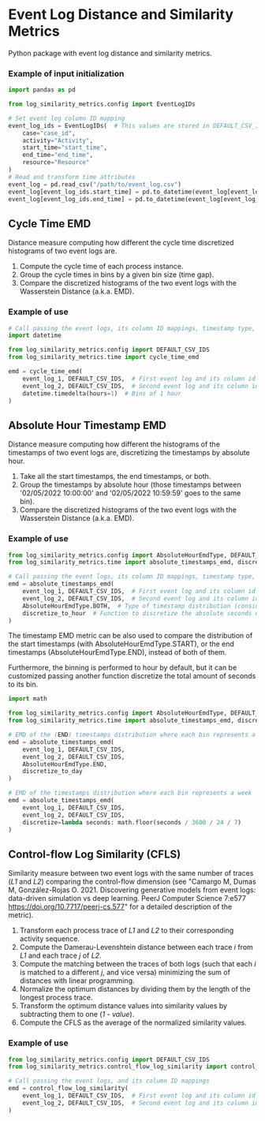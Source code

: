 # Event Log Distance and Similarity Metrics

Python package with event log distance and similarity metrics.

### Example of input initialization

```python
import pandas as pd

from log_similarity_metrics.config import EventLogIDs

# Set event log column ID mapping
event_log_ids = EventLogIDs(  # This values are stored in DEFAULT_CSV_IDS
    case="case_id",
    activity="Activity",
    start_time="start_time",
    end_time="end_time",
    resource="Resource"
)
# Read and transform time attributes
event_log = pd.read_csv("/path/to/event_log.csv")
event_log[event_log_ids.start_time] = pd.to_datetime(event_log[event_log_ids.start_time], utc=True)
event_log[event_log_ids.end_time] = pd.to_datetime(event_log[event_log_ids.end_time], utc=True)
```

## Cycle Time EMD

Distance measure computing how different the cycle time discretized histograms of two event logs are.

1. Compute the cycle time of each process instance.
2. Group the cycle times in bins by a given bin size (time gap).
3. Compare the discretized histograms of the two event logs with the Wasserstein Distance (a.k.a. EMD).

### Example of use

```python
# Call passing the event logs, its column ID mappings, timestamp type, and discretize function
import datetime

from log_similarity_metrics.config import DEFAULT_CSV_IDS
from log_similarity_metrics.time import cycle_time_emd

emd = cycle_time_emd(
    event_log_1, DEFAULT_CSV_IDS,  # First event log and its column id mappings
    event_log_2, DEFAULT_CSV_IDS,  # Second event log and its column id mappings
    datetime.timedelta(hours=1)  # Bins of 1 hour
)
```

## Absolute Hour Timestamp EMD

Distance measure computing how different the histograms of the timestamps of two event logs are, discretizing the timestamps by absolute
hour.

1. Take all the start timestamps, the end timestamps, or both.
2. Group the timestamps by absolute hour (those timestamps between '02/05/2022 10:00:00' and '02/05/2022 10:59:59' goes to the same bin).
3. Compare the discretized histograms of the two event logs with the Wasserstein Distance (a.k.a. EMD).

### Example of use

```python
from log_similarity_metrics.config import AbsoluteHourEmdType, DEFAULT_CSV_IDS
from log_similarity_metrics.time import absolute_timestamps_emd, discretize_to_hour

# Call passing the event logs, its column ID mappings, timestamp type, and discretize function
emd = absolute_timestamps_emd(
    event_log_1, DEFAULT_CSV_IDS,  # First event log and its column id mappings
    event_log_2, DEFAULT_CSV_IDS,  # Second event log and its column id mappings
    AbsoluteHourEmdType.BOTH,  # Type of timestamp distribution (consider start times and/or end times)
    discretize_to_hour  # Function to discretize the absolute seconds of each timestamp (default by hour)
)
```

The timestamp EMD metric can be also used to compare the distribution of the start timestamps (with AbsoluteHourEmdType.START), or the end
timestamps (AbsoluteHourEmdType.END), instead of both of them.

Furthermore, the binning is performed to hour by default, but it can be customized passing another function discretize the total amount of
seconds to its bin.

```python
import math

from log_similarity_metrics.config import AbsoluteHourEmdType, DEFAULT_CSV_IDS
from log_similarity_metrics.time import absolute_timestamps_emd, discretize_to_day

# EMD of the (END) timestamps distribution where each bin represents a day
emd = absolute_timestamps_emd(
    event_log_1, DEFAULT_CSV_IDS,
    event_log_2, DEFAULT_CSV_IDS,
    AbsoluteHourEmdType.END,
    discretize_to_day
)

# EMD of the timestamps distribution where each bin represents a week
emd = absolute_timestamps_emd(
    event_log_1, DEFAULT_CSV_IDS,
    event_log_2, DEFAULT_CSV_IDS,
    discretize=lambda seconds: math.floor(seconds / 3600 / 24 / 7)
)
```

## Control-flow Log Similarity (CFLS)

Similarity measure between two event logs with the same number of traces (_L1_ and _L2_) comparing the control-flow dimension (see "Camargo
M, Dumas M, González-Rojas O. 2021. Discovering generative models from event logs: data-driven simulation vs deep learning. PeerJ Computer
Science 7:e577 https://doi.org/10.7717/peerj-cs.577" for a detailed description of the metric).

1. Transform each process trace of _L1_ and _L2_ to their corresponding activity sequence.
2. Compute the Damerau-Levenshtein distance between each trace _i_ from _L1_ and each trace _j_ of _L2_.
3. Compute the matching between the traces of both logs (such that each _i_ is matched to a different _j_, and vice versa) minimizing the
   sum of distances with linear programming.
4. Normalize the optimum distances by dividing them by the length of the longest process trace.
5. Transform the optimum distance values into similarity values by subtracting them to one (_1 - value_).
6. Compute the CFLS as the average of the normalized similarity values.

### Example of use

```python
from log_similarity_metrics.config import DEFAULT_CSV_IDS
from log_similarity_metrics.control_flow_log_similarity import control_flow_log_similarity

# Call passing the event logs, and its column ID mappings
emd = control_flow_log_similarity(
    event_log_1, DEFAULT_CSV_IDS,  # First event log and its column id mappings
    event_log_2, DEFAULT_CSV_IDS,  # Second event log and its column id mappings
)
```
